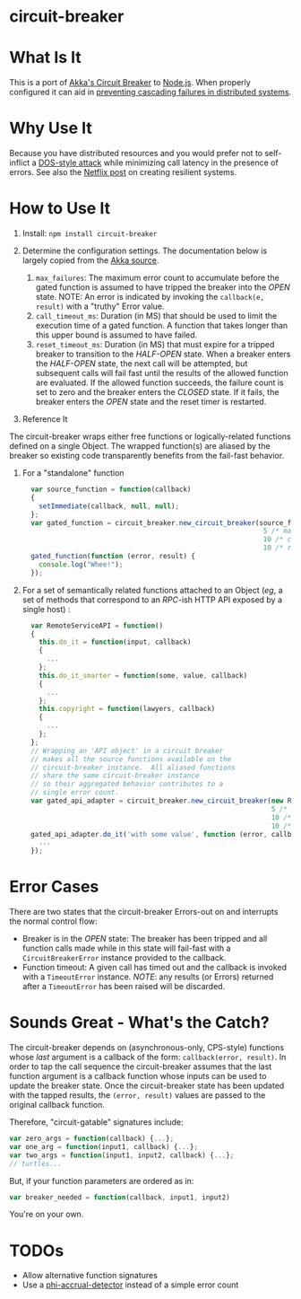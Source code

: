 circuit-breaker
====================

What Is It
===

This is a port of
[Akka's Circuit Breaker](https://github.com/akka/akka/blob/master/akka-actor/src/main/scala/akka/pattern/CircuitBreaker.scala)
to [Node.js](http://nodejs.org).  When properly configured it can aid in [preventing cascading failures
in distributed systems](http://doc.akka.io/docs/akka/snapshot/common/circuitbreaker.html).

Why Use It
===

Because you have distributed resources and you would prefer not to self-inflict a
[DOS-style attack](http://en.wikipedia.org/wiki/Denial-of-service_attack) while
minimizing call latency in the presence of errors.  See also the
[Netflix post](http://techblog.netflix.com/2011/12/making-netflix-api-more-resilient.html)
on creating resilient systems.

How to Use It
===

1. Install: `npm install circuit-breaker`
2. Determine the configuration settings.  The documentation below is largely
copied from the [Akka source](https://github.com/akka/akka/blob/master/akka-actor/src/main/scala/akka/pattern/CircuitBreaker.scala#L78).
    1. `max_failures`:  The maximum error count to accumulate
                      before the gated function is assumed to have tripped
                      the breaker into the *OPEN* state.  NOTE:  An error is indicated
                      by invoking the `callback(e, result)` with a "truthy"
                      Error value.
    2. `call_timeout_ms`: Duration (in MS) that should be used to limit the execution time
                        of a gated function.  A function that takes longer than this
                        upper bound is assumed to have failed.
    3. `reset_timeout_ms`: Duration (in MS) that must expire for a tripped breaker
                        to transition to the *HALF-OPEN* state.  When a breaker enters
                        the *HALF-OPEN* state, the next call will be attempted, but
                        subsequent calls will fail fast until the results of the
                        allowed function are evaluated.  If the allowed function
                        succeeds, the failure count is set to zero and the breaker
                        enters the *CLOSED* state.  If it fails, the breaker enters the
                        *OPEN* state and the reset timer is restarted.

3. Reference It

  The circuit-breaker wraps either free functions or logically-related
  functions defined on a single Object.  The wrapped function(s) are aliased
  by the breaker so existing code transparently benefits from the
  fail-fast behavior.

  1. For a "standalone" function

      ```javascript
        var source_function = function(callback)
        {
          setImmediate(callback, null, null);
        };
        var gated_function = circuit_breaker.new_circuit_breaker(source_function,
                                                                  5 /* max_failures */,
                                                                  10 /* call_timeout_ms */,
                                                                  10 /* reset_timeout_ms */);
        gated_function(function (error, result) {
          console.log("Whee!");
        });
      ```

  2. For a set of semantically related functions attached to an Object (*eg*,
     a set of methods that correspond to an *RPC*-ish HTTP API exposed by a single
     host) :

      ```javascript
        var RemoteServiceAPI = function()
        {
          this.do_it = function(input, callback)
          {
            ...
          };
          this.do_it_smarter = function(some, value, callback)
          {
            ...
          };
          this.copyright = function(lawyers, callback)
          {
            ...
          };
        };
        // Wrapping an 'API object' in a circuit breaker
        // makes all the source functions available on the
        // circuit-breaker instance.  All aliased functions
        // share the same circuit-breaker instance
        // so their aggregated behavior contributes to a
        // single error count.
        var gated_api_adapter = circuit_breaker.new_circuit_breaker(new RemoteServiceAPI(),
                                                                    5 /* max_failures */,
                                                                    10 /* call_timeout_ms */,
                                                                    10 /* reset_timeout_ms */);
        gated_api_adapter.do_it('with some value', function (error, callback) {
          ...
        });
      ```

Error Cases
===
There are two states that the circuit-breaker Errors-out on and interrupts the
normal control flow:
  - Breaker is in the *OPEN* state: The breaker has been tripped and all
                                    function calls made while in this state will
                                    fail-fast with a `CircuitBreakerError` instance
                                    provided to the callback.
  - Function timeout: A given call has timed out and the callback is invoked
              with a `TimeoutError` instance.
              *NOTE*: any results (or Errors) returned after a `TimeoutError` has
              been raised will be discarded.

Sounds Great - What's the Catch?
===

The circuit-breaker depends on (asynchronous-only, CPS-style) functions whose
*last* argument is a callback of the form: `callback(error, result)`.  In order
to tap the call sequence the circuit-breaker assumes that the last function argument
is a callback function whose inputs can be used to update the breaker state.  Once the
circuit-breaker state has been updated with the tapped results, the `(error, result)`
values are passed to the original callback function.

Therefore, "circuit-gatable" signatures include:

```javascript
var zero_args = function(callback) {...};
var one_arg = function(input1, callback) {...};
var two_args = function(input1, input2, callback) {...};
// turtles...
```

But, if your function parameters are ordered as in:

```javascript
var breaker_needed = function(callback, input1, input2)
```

You're on your own.

TODOs
===
* Allow alternative function signatures
* Use a [phi-accrual-detector](https://github.com/mweagle/phi-accrual-detector) instead
  of a simple error count
